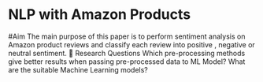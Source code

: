 # NLP with Amazon Products

#Aim
The main purpose of this paper is to perform sentiment analysis on Amazon product reviews and classify each review into positive , negative or neutral sentiment. 
Research Questions
Which pre-processing methods give better results when passing pre-processed data to ML Model?
What are the suitable Machine Learning models?

